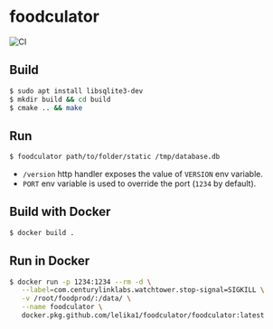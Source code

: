 # foodculator

![CI](https://github.com/lelika1/foodculator/workflows/CI/badge.svg)

## Build

```sh
$ sudo apt install libsqlite3-dev
$ mkdir build && cd build
$ cmake .. && make
```

## Run

```sh
$ foodculator path/to/folder/static /tmp/database.db
```

* `/version` http handler exposes the value of `VERSION` env variable.
* `PORT` env variable is used to override the port (`1234` by default).

## Build with Docker

```sh
$ docker build .
```

## Run in Docker


```sh
$ docker run -p 1234:1234 --rm -d \
   --label=com.centurylinklabs.watchtower.stop-signal=SIGKILL \
   -v /root/foodprod/:/data/ \
   --name foodculator \
   docker.pkg.github.com/lelika1/foodculator/foodculator:latest
```
